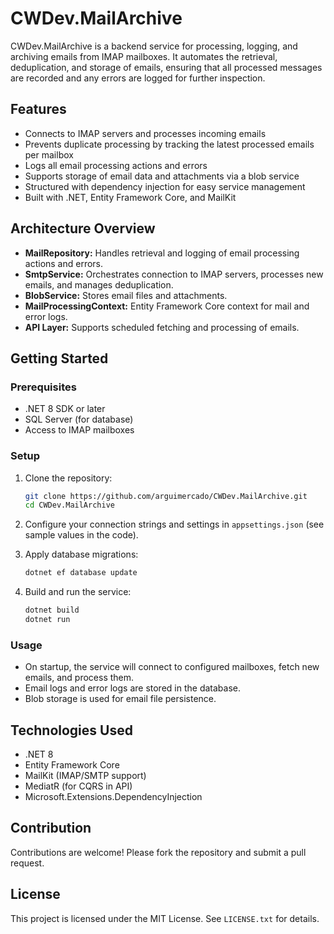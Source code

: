 # CWDev.MailArchive

CWDev.MailArchive is a backend service for processing, logging, and archiving emails from IMAP mailboxes. It automates the retrieval, deduplication, and storage of emails, ensuring that all processed messages are recorded and any errors are logged for further inspection.

## Features

- Connects to IMAP servers and processes incoming emails
- Prevents duplicate processing by tracking the latest processed emails per mailbox
- Logs all email processing actions and errors
- Supports storage of email data and attachments via a blob service
- Structured with dependency injection for easy service management
- Built with .NET, Entity Framework Core, and MailKit

## Architecture Overview

- **MailRepository:** Handles retrieval and logging of email processing actions and errors.
- **SmtpService:** Orchestrates connection to IMAP servers, processes new emails, and manages deduplication.
- **BlobService:** Stores email files and attachments.
- **MailProcessingContext:** Entity Framework Core context for mail and error logs.
- **API Layer:** Supports scheduled fetching and processing of emails.

## Getting Started

### Prerequisites

- .NET 8 SDK or later
- SQL Server (for database)
- Access to IMAP mailboxes

### Setup

1. Clone the repository:
   ```sh
   git clone https://github.com/arguimercado/CWDev.MailArchive.git
   cd CWDev.MailArchive
   ```

2. Configure your connection strings and settings in `appsettings.json` (see sample values in the code).

3. Apply database migrations:
   ```sh
   dotnet ef database update
   ```

4. Build and run the service:
   ```sh
   dotnet build
   dotnet run
   ```

### Usage

- On startup, the service will connect to configured mailboxes, fetch new emails, and process them.
- Email logs and error logs are stored in the database.
- Blob storage is used for email file persistence.

## Technologies Used

- .NET 8
- Entity Framework Core
- MailKit (IMAP/SMTP support)
- MediatR (for CQRS in API)
- Microsoft.Extensions.DependencyInjection

## Contribution

Contributions are welcome! Please fork the repository and submit a pull request.

## License

This project is licensed under the MIT License. See `LICENSE.txt` for details.